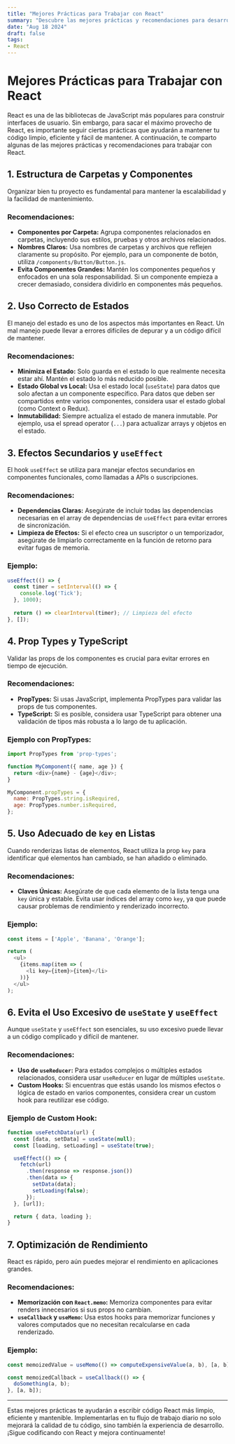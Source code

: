```yaml
---
title: "Mejores Prácticas para Trabajar con React"
summary: "Descubre las mejores prácticas y recomendaciones para desarrollar aplicaciones robustas y mantenibles con React."
date: "Aug 18 2024"
draft: false
tags:
- React
---
```


# Mejores Prácticas para Trabajar con React

React es una de las bibliotecas de JavaScript más populares para construir interfaces de usuario. Sin embargo, para sacar el máximo provecho de React, es importante seguir ciertas prácticas que ayudarán a mantener tu código limpio, eficiente y fácil de mantener. A continuación, te comparto algunas de las mejores prácticas y recomendaciones para trabajar con React.

## 1. **Estructura de Carpetas y Componentes**
Organizar bien tu proyecto es fundamental para mantener la escalabilidad y la facilidad de mantenimiento. 

### Recomendaciones:
- **Componentes por Carpeta:** Agrupa componentes relacionados en carpetas, incluyendo sus estilos, pruebas y otros archivos relacionados.
- **Nombres Claros:** Usa nombres de carpetas y archivos que reflejen claramente su propósito. Por ejemplo, para un componente de botón, utiliza `/components/Button/Button.js`.
- **Evita Componentes Grandes:** Mantén los componentes pequeños y enfocados en una sola responsabilidad. Si un componente empieza a crecer demasiado, considera dividirlo en componentes más pequeños.

## 2. **Uso Correcto de Estados**
El manejo del estado es uno de los aspectos más importantes en React. Un mal manejo puede llevar a errores difíciles de depurar y a un código difícil de mantener.

### Recomendaciones:
- **Minimiza el Estado:** Solo guarda en el estado lo que realmente necesita estar ahí. Mantén el estado lo más reducido posible.
- **Estado Global vs Local:** Usa el estado local (`useState`) para datos que solo afectan a un componente específico. Para datos que deben ser compartidos entre varios componentes, considera usar el estado global (como Context o Redux).
- **Inmutabilidad:** Siempre actualiza el estado de manera inmutable. Por ejemplo, usa el spread operator (`...`) para actualizar arrays y objetos en el estado.

## 3. **Efectos Secundarios y `useEffect`**
El hook `useEffect` se utiliza para manejar efectos secundarios en componentes funcionales, como llamadas a APIs o suscripciones.

### Recomendaciones:
- **Dependencias Claras:** Asegúrate de incluir todas las dependencias necesarias en el array de dependencias de `useEffect` para evitar errores de sincronización.
- **Limpieza de Efectos:** Si el efecto crea un suscriptor o un temporizador, asegúrate de limpiarlo correctamente en la función de retorno para evitar fugas de memoria.

### Ejemplo:
```javascript
useEffect(() => {
  const timer = setInterval(() => {
    console.log('Tick');
  }, 1000);
  
  return () => clearInterval(timer); // Limpieza del efecto
}, []);
```

## 4. **Prop Types y TypeScript**
Validar las props de los componentes es crucial para evitar errores en tiempo de ejecución.

### Recomendaciones:
- **PropTypes:** Si usas JavaScript, implementa PropTypes para validar las props de tus componentes.
- **TypeScript:** Si es posible, considera usar TypeScript para obtener una validación de tipos más robusta a lo largo de tu aplicación.

### Ejemplo con PropTypes:
```javascript
import PropTypes from 'prop-types';

function MyComponent({ name, age }) {
  return <div>{name} - {age}</div>;
}

MyComponent.propTypes = {
  name: PropTypes.string.isRequired,
  age: PropTypes.number.isRequired,
};
```

## 5. **Uso Adecuado de `key` en Listas**
Cuando renderizas listas de elementos, React utiliza la prop `key` para identificar qué elementos han cambiado, se han añadido o eliminado.

### Recomendaciones:
- **Claves Únicas:** Asegúrate de que cada elemento de la lista tenga una `key` única y estable. Evita usar índices del array como `key`, ya que puede causar problemas de rendimiento y renderizado incorrecto.
  
### Ejemplo:
```javascript
const items = ['Apple', 'Banana', 'Orange'];

return (
  <ul>
    {items.map(item => (
      <li key={item}>{item}</li>
    ))}
  </ul>
);
```

## 6. **Evita el Uso Excesivo de `useState` y `useEffect`**
Aunque `useState` y `useEffect` son esenciales, su uso excesivo puede llevar a un código complicado y difícil de mantener.

### Recomendaciones:
- **Uso de `useReducer`:** Para estados complejos o múltiples estados relacionados, considera usar `useReducer` en lugar de múltiples `useState`.
- **Custom Hooks:** Si encuentras que estás usando los mismos efectos o lógica de estado en varios componentes, considera crear un custom hook para reutilizar ese código.

### Ejemplo de Custom Hook:
```javascript
function useFetchData(url) {
  const [data, setData] = useState(null);
  const [loading, setLoading] = useState(true);

  useEffect(() => {
    fetch(url)
      .then(response => response.json())
      .then(data => {
        setData(data);
        setLoading(false);
      });
  }, [url]);

  return { data, loading };
}
```

## 7. **Optimización de Rendimiento**
React es rápido, pero aún puedes mejorar el rendimiento en aplicaciones grandes.

### Recomendaciones:
- **Memorización con `React.memo`:** Memoriza componentes para evitar renders innecesarios si sus props no cambian.
- **`useCallback` y `useMemo`:** Usa estos hooks para memorizar funciones y valores computados que no necesitan recalcularse en cada renderizado.

### Ejemplo:
```javascript
const memoizedValue = useMemo(() => computeExpensiveValue(a, b), [a, b]);

const memoizedCallback = useCallback(() => {
  doSomething(a, b);
}, [a, b]);
```

---

Estas mejores prácticas te ayudarán a escribir código React más limpio, eficiente y mantenible. Implementarlas en tu flujo de trabajo diario no solo mejorará la calidad de tu código, sino también la experiencia de desarrollo. ¡Sigue codificando con React y mejora continuamente!

